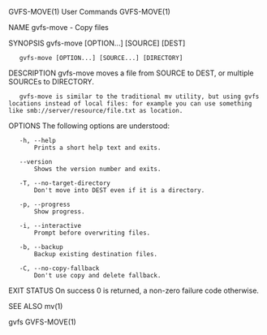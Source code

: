 GVFS-MOVE(1)                                                                                    User Commands                                                                                    GVFS-MOVE(1)



NAME
       gvfs-move - Copy files

SYNOPSIS
       gvfs-move [OPTION...] [SOURCE] [DEST]

       gvfs-move [OPTION...] [SOURCE...] [DIRECTORY]

DESCRIPTION
       gvfs-move moves a file from SOURCE to DEST, or multiple SOURCEs to DIRECTORY.

       gvfs-move is similar to the traditional mv utility, but using gvfs locations instead of local files: for example you can use something like smb://server/resource/file.txt as location.

OPTIONS
       The following options are understood:

       -h, --help
           Prints a short help text and exits.

       --version
           Shows the version number and exits.

       -T, --no-target-directory
           Don't move into DEST even if it is a directory.

       -p, --progress
           Show progress.

       -i, --interactive
           Prompt before overwriting files.

       -b, --backup
           Backup existing destination files.

       -C, --no-copy-fallback
           Don't use copy and delete fallback.

EXIT STATUS
       On success 0 is returned, a non-zero failure code otherwise.

SEE ALSO
       mv(1)



gvfs                                                                                                                                                                                             GVFS-MOVE(1)
